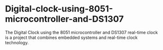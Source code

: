 # Digital-clock-using-8051-microcontroller-and-DS1307
The Digital Clock using the 8051 microcontroller and DS1307 real-time clock is a project that combines embedded systems and real-time clock technology. 
